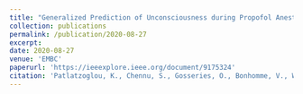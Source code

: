 ```yaml
---
title: "Generalized Prediction of Unconsciousness during Propofol Anesthesia using 3D Convolutional Neural Networks"
collection: publications
permalink: /publication/2020-08-27
excerpt: 
date: 2020-08-27
venue: 'EMBC'
paperurl: 'https://ieeexplore.ieee.org/document/9175324'
citation: 'Patlatzoglou, K., Chennu, S., Gosseries, O., Bonhomme, V., Wolff, A., & Laureys, S. (2020). Generalized Prediction of Unconsciousness during Propofol Anesthesia using 3D Convolutional Neural Networks. In 2020 42nd annual international conference of the ieee engineering in medicine & biology society (embc) (Vol. 2020-July, pp. 134–137).'
---
```

